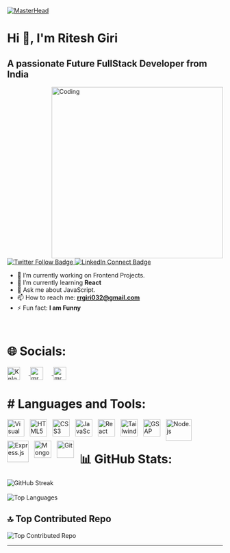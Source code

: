 [![MasterHead](https://firebasestorage.googleapis.com/v0/b/flexi-coding.appspot.com/o/dempgi7-520f8d5f-63d4-4453-8822-dbc149ae27f8.gif?alt=media&token=91c0c7b2-93c3-4029-b011-1a8703c5730d)](your-profile-link)

# Hi 👋, I'm Ritesh Giri
## A passionate Future FullStack Developer from India

<img align="right" alt="Coding" width="400" src="https://cdn.dribbble.com/users/1162077/screenshots/3848914/programmer.gif">

<p align="left"> 
  <a href="https://twitter.com/@KnIgHtG11697565" target="blank">
    <img src="https://img.shields.io/twitter/follow/KnIgHtG11697565?logo=twitter&style=for-the-badge" alt="Twitter Follow Badge" />
  </a>
  <a href="https://www.linkedin.com/in/ritesh-giri-b8b770242" target="_blank">
    <img src="https://img.shields.io/badge/Connect%20with%20Me-0077B5?style=for-the-badge&logo=linkedin" alt="LinkedIn Connect Badge" />
  </a>
</p>



- 🔭 I’m currently working on Frontend Projects.
- 🌱 I’m currently learning **React**
- 💬 Ask me about JavaScript.
- 📫 How to reach me: **rrgiri032@gmail.com**
- ⚡ Fun fact: **I am Funny**

<br>

<h1>🌐 Socials:</h1>
<p align="left">
  <a href="https://twitter.com/KnIgHtG11697565" target="_blank">
    <img align="center" margin-right="240px" src="https://raw.githubusercontent.com/rahuldkjain/github-profile-readme-generator/master/src/images/icons/Social/twitter.svg" alt="KnIgHtG11697565" height="30" width="30" style="margin-right: 20px;" />
  </a>
  <a href="https://www.linkedin.com/in/ritesh-giri-b8b770242/" target="_blank">
    <img align="center" src="https://raw.githubusercontent.com/rahuldkjain/github-profile-readme-generator/master/src/images/icons/Social/linked-in-alt.svg" alt="mr ritesh giri" height="30" width="30" style="margin-right: 20px;" />
  </a>
  <a href="https://instagram.com/mr_ritesh_giri" target="_blank">
    <img align="center" src="https://raw.githubusercontent.com/rahuldkjain/github-profile-readme-generator/master/src/images/icons/Social/instagram.svg" alt="mr ritesh giri" height="30" width="30" />
  </a> 
</p>


<h1># Languages and Tools:</h1>
<img align="left" alt="Visual Studio Code" width="40px" src="https://cdn.jsdelivr.net/gh/devicons/devicon/icons/vscode/vscode-original.svg" style="padding-right:10px;" />
<img align="left" alt="HTML5" width="40px" src="https://cdn.jsdelivr.net/gh/devicons/devicon/icons/html5/html5-original.svg" style="padding-right:10px;" />
<img align="left" alt="CSS3" width="40px" src="https://cdn.jsdelivr.net/gh/devicons/devicon/icons/css3/css3-original.svg" style="padding-right:10px;" />
<img align="left" alt="JavaScript" width="40px" src="https://cdn.jsdelivr.net/gh/devicons/devicon/icons/javascript/javascript-original.svg" style="padding-right:10px;" />
<img align="left" alt="React" width="40px" src="https://cdn.jsdelivr.net/gh/devicons/devicon/icons/react/react-original.svg" style="padding-right:10px;" />
<img align="left" alt="Tailwind CSS" width="40px" src="https://cdn.jsdelivr.net/gh/devicons/devicon/icons/tailwindcss/tailwindcss-original.svg" style="padding-right:10px;" />
<img align="left" alt="GSAP" width="40px" src="https://cdn.worldvectorlogo.com/logos/gsap-greensock.svg" style="padding-right:10px;" />
<img align="left" alt="Node.js" width="60px" height="50px" src="https://upload.wikimedia.org/wikipedia/commons/d/d9/Node.js_logo.svg" style="padding-right:10px;" />
<img align="left" alt="Express.js" width="50px" src="https://cdn.jsdelivr.net/gh/devicons/devicon/icons/express/express-original.svg" style="padding-right:10px;" />
<img align="left" alt="MongoDB" width="40px" src="https://cdn.jsdelivr.net/gh/devicons/devicon/icons/mongodb/mongodb-original.svg" style="padding-right:10px;" />
<img align="left" alt="Git" width="40px" src="https://cdn.jsdelivr.net/gh/devicons/devicon/icons/git/git-original.svg" style="padding-right:10px;" />
</a>
<br>
<br>

# 📊 GitHub Stats:
 
![GitHub Streak](https://github-readme-streak-stats.herokuapp.com/?user=mr-ritesh-giri&theme=dark&hide_border=false)<br/>
<br>
![Top Languages](https://github-readme-stats.vercel.app/api/top-langs/?username=mr-ritesh-giri&theme=dark&hide_border=false&include_all_commits=false&count_private=false&layout=compact)

## 🔝 Top Contributed Repo
![Top Contributed Repo](https://github-contributor-stats.vercel.app/api?username=mr-ritesh-giri&limit=5&theme=tokyonight&combine_all_yearly_contributions=true)

<!-- [![](https://visitcount.itsvg.in/api?id=mr-ritesh-giri&label=Profile%20Views&color=12&icon=5&pretty=false)](https://visitcount.itsvg.in)-->

---





